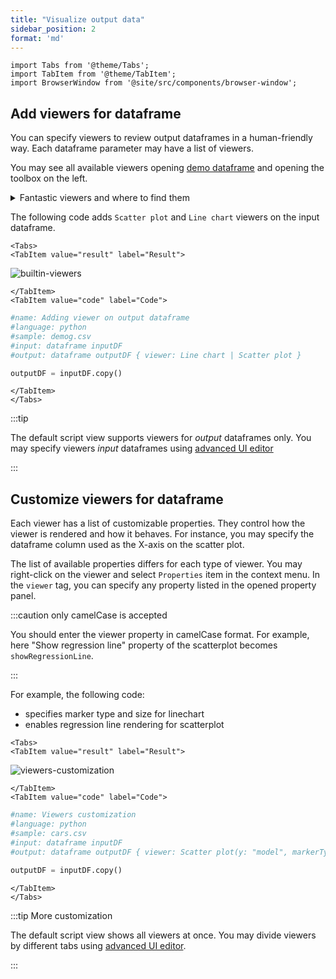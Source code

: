 ```yaml
---
title: "Visualize output data"
sidebar_position: 2
format: 'md'
---
```


```mdx-code-block
import Tabs from '@theme/Tabs';
import TabItem from '@theme/TabItem';
import BrowserWindow from '@site/src/components/browser-window';
```

## Add viewers for dataframe

You can specify viewers to review output dataframes in a human-friendly way.
Each dataframe parameter may have a list of viewers.

You may see all available viewers opening
[demo dataframe](https://public.datagrok.ai/f/Demo.TestJobs.Files.DemoFiles/demog.csv)
and opening the toolbox on the left.

<details>
<summary> Fantastic viewers and where to find them </summary>
<div>

![fantastic viewers](../_pics/viewers-toolbox.png)

</div>
</details>

The following code adds `Scatter plot`
and `Line chart` viewers on the input dataframe.

```mdx-code-block
<Tabs>
<TabItem value="result" label="Result">
```

![builtin-viewers](../_pics/builtin-viewers.png)

```mdx-code-block
</TabItem>
<TabItem value="code" label="Code">
```

```python
#name: Adding viewer on output dataframe
#language: python
#sample: demog.csv
#input: dataframe inputDF
#output: dataframe outputDF { viewer: Line chart | Scatter plot }

outputDF = inputDF.copy()
```

```mdx-code-block
</TabItem>
</Tabs>
```

:::tip

The default script view supports viewers for *output* dataframes only.
You may specify viewers *input* dataframes using
[advanced UI editor](../advanced-scripting/rich-function-view.md#visualize-input-data)

:::

## Customize viewers for dataframe

Each viewer has a list of customizable properties.
They control how the viewer is rendered and how it behaves.
For instance, you may specify the dataframe column used as the X-axis on the scatter plot.

The list of available properties differs for each type of viewer.
You may right-click on the viewer and select `Properties` item in the context menu.
In the `viewer` tag, you can specify any property listed in the opened property panel.

:::caution only camelCase is accepted

You should enter the viewer property in camelCase format.
For example, here "Show regression line" property
of the scatterplot becomes `showRegressionLine`.

:::

For example, the following code:

* specifies marker type and size for linechart
* enables regression line rendering for scatterplot

```mdx-code-block
<Tabs>
<TabItem value="result" label="Result">
```

![viewers-customization](../_pics/viewers-customization.png)


```mdx-code-block
</TabItem>
<TabItem value="code" label="Code">
```

```python
#name: Viewers customization
#language: python
#sample: cars.csv
#input: dataframe inputDF
#output: dataframe outputDF { viewer: Scatter plot(y: "model", markerType: star, markerSize: 15) | Scatter plot(showRegressionLine: true) }

outputDF = inputDF.copy()
```

```mdx-code-block
</TabItem>
</Tabs>
```

:::tip More customization

The default script view shows all viewers at once.
You may divide viewers by different tabs using
[advanced UI editor](../advanced-scripting/rich-function-view.md#group-outputs).

:::

